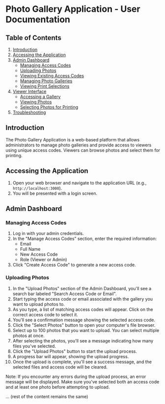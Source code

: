 # Photo Gallery Application - User Documentation

## Table of Contents

1. [Introduction](#introduction)
2. [Accessing the Application](#accessing-the-application)
3. [Admin Dashboard](#admin-dashboard)
   - [Managing Access Codes](#managing-access-codes)
   - [Uploading Photos](#uploading-photos)
   - [Viewing Existing Access Codes](#viewing-existing-access-codes)
   - [Managing Photo Galleries](#managing-photo-galleries)
   - [Viewing Print Selections](#viewing-print-selections)
4. [Viewer Interface](#viewer-interface)
   - [Accessing a Gallery](#accessing-a-gallery)
   - [Viewing Photos](#viewing-photos)
   - [Selecting Photos for Printing](#selecting-photos-for-printing)
5. [Troubleshooting](#troubleshooting)

## Introduction

The Photo Gallery Application is a web-based platform that allows administrators to manage photo galleries and provide access to viewers using unique access codes. Viewers can browse photos and select them for printing.

## Accessing the Application

1. Open your web browser and navigate to the application URL (e.g., `http://localhost:3000`).
2. You will be presented with a login screen.

## Admin Dashboard

### Managing Access Codes

1. Log in with your admin credentials.
2. In the "Manage Access Codes" section, enter the required information:
   - Email
   - Full Name
   - New Access Code
   - Role (Viewer or Admin)
3. Click "Create Access Code" to generate a new access code.

### Uploading Photos

1. In the "Upload Photos" section of the Admin Dashboard, you'll see a search bar labeled "Search Access Code or Email".
2. Start typing the access code or email associated with the gallery you want to upload photos to.
3. As you type, a list of matching access codes will appear. Click on the correct access code to select it.
4. You'll see a confirmation message showing the selected access code.
5. Click the "Select Photos" button to open your computer's file browser.
6. Select up to 100 photos that you want to upload. You can select multiple photos at once.
7. After selecting the photos, you'll see a message indicating how many files you've selected.
8. Click the "Upload Photos" button to start the upload process.
9. A progress bar will appear, showing the upload progress.
10. Once the upload is complete, you'll see a success message, and the selected files and access code will be cleared.

Note: If you encounter any errors during the upload process, an error message will be displayed. Make sure you've selected both an access code and at least one photo before attempting to upload.

... (rest of the content remains the same)
